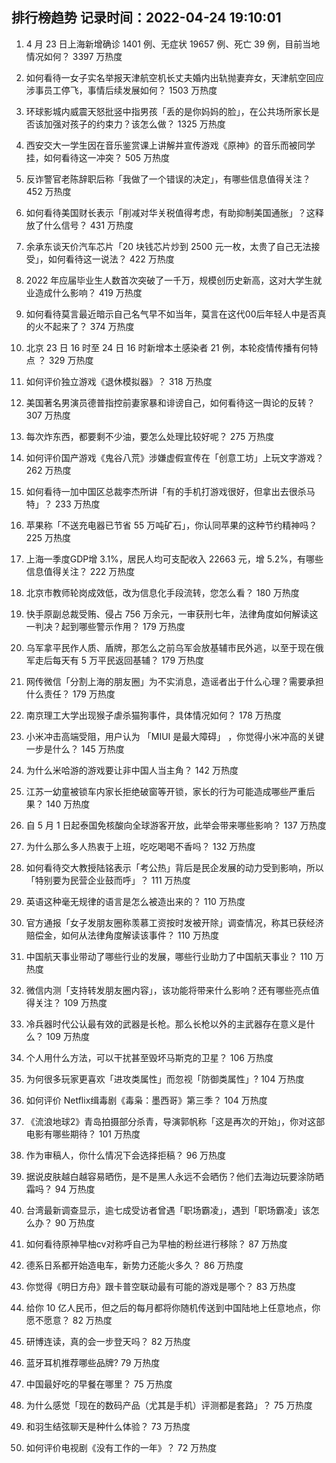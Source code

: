 
## 排行榜趋势 记录时间：2022-04-24 19:10:01
  
  1. 4 月 23 日上海新增确诊 1401 例、无症状 19657 例、死亡 39 例，目前当地情况如何？ 3397 万热度
    
  2. 如何看待一女子实名举报天津航空机长丈夫婚内出轨抛妻弃女，天津航空回应涉事员工停飞，事情后续发展如何？ 1503 万热度
    
  3. 环球影城内威震天怒批竖中指男孩「丢的是你妈妈的脸」，在公共场所家长是否该加强对孩子的约束力？该怎么做？ 1325 万热度
    
  4. 西安交大一学生因在音乐鉴赏课上讲解并宣传游戏《原神》的音乐而被同学挂，如何看待这一冲突？ 505 万热度
    
  5. 反诈警官老陈辞职后称「我做了一个错误的决定」，有哪些信息值得关注？ 452 万热度
    
  6. 如何看待美国财长表示「削减对华关税值得考虑，有助抑制美国通胀」？这释放了什么信号？ 431 万热度
    
  7. 余承东谈天价汽车芯片「20 块钱芯片炒到 2500 元一枚，太贵了自己无法接受」，如何看待这一说法？ 422 万热度
    
  8. 2022 年应届毕业生人数首次突破了一千万，规模创历史新高，这对大学生就业造成什么影响？ 419 万热度
    
  9. 如何看待莫言最近暗示自己名气早不如当年，莫言在这代00后年轻人中是否真的火不起来了？ 374 万热度
    
  10. 北京 23 日 16 时至 24 日 16 时新增本土感染者 21 例，本轮疫情传播有何特点 ？ 329 万热度
    
  11. 如何评价独立游戏《退休模拟器》？ 318 万热度
    
  12. 美国著名男演员德普指控前妻家暴和诽谤自己，如何看待这一舆论的反转？ 307 万热度
    
  13. 每次炸东西，都要剩不少油，要怎么处理比较好呢？ 275 万热度
    
  14. 如何评价国产游戏《鬼谷八荒》涉嫌虚假宣传在「创意工坊」上玩文字游戏？ 262 万热度
    
  15. 如何看待一加中国区总裁李杰所讲「有的手机打游戏很好，但拿出去很杀马特」？ 233 万热度
    
  16. 苹果称「不送充电器已节省 55 万吨矿石」，你认同苹果的这种节约精神吗？ 225 万热度
    
  17. 上海一季度GDP增 3.1%，居民人均可支配收入 22663 元，增 5.2%，有哪些信息值得关注？ 222 万热度
    
  18. 北京市教师轮岗成效低，改为信息化手段流转，您怎么看？ 180 万热度
    
  19. 快手原副总裁受贿、侵占 756 万余元，一审获刑七年，法律角度如何解读这一判决？起到哪些警示作用？ 179 万热度
    
  20. 乌军拿平民作人质、盾牌，那怎么之前乌军会放基辅市民外逃，以至于现在俄军走后每天有 5 万平民返回基辅？ 179 万热度
    
  21. 网传微信「分割上海的朋友圈」为不实消息，造谣者出于什么心理？需要承担什么责任？ 179 万热度
    
  22. 南京理工大学出现猴子虐杀猫狗事件，具体情况如何？ 178 万热度
    
  23. 小米冲击高端受阻，用户认为 「MIUI 是最大障碍」 ，你觉得小米冲高的关键一步是什么？ 145 万热度
    
  24. 为什么米哈游的游戏要让非中国人当主角？ 142 万热度
    
  25. 江苏一幼童被锁车内家长拒绝破窗等开锁，家长的行为可能造成哪些严重后果？ 140 万热度
    
  26. 自 5 月 1 日起泰国免核酸向全球游客开放，此举会带来哪些影响？ 137 万热度
    
  27. 为什么那么多人热衷于上班，吃吃喝喝不香吗？ 132 万热度
    
  28. 如何看待交大教授陆铭表示「考公热」背后是民企发展的动力受到影响，所以「特别要为民营企业鼓而呼」？ 111 万热度
    
  29. 英语这种毫无规律的语言是怎么被造出来的？ 110 万热度
    
  30. 官方通报「女子发朋友圈称羡慕工资按时发被开除」调查情况，称其已获经济赔偿金，如何从法律角度解读该事件？ 110 万热度
    
  31. 中国航天事业带动了哪些行业的发展，哪些行业助力了中国航天事业？ 110 万热度
    
  32. 微信内测「支持转发朋友圈内容」，该功能将带来什么影响？还有哪些亮点值得关注？ 109 万热度
    
  33. 冷兵器时代公认最有效的武器是长枪。那么长枪以外的主武器存在意义是什么？ 109 万热度
    
  34. 个人用什么方法，可以干扰甚至毁坏马斯克的卫星？ 106 万热度
    
  35. 为何很多玩家更喜欢「进攻类属性」而忽视「防御类属性」? 104 万热度
    
  36. 如何评价 Netflix缉毒剧《毒枭：墨西哥》第三季？ 104 万热度
    
  37. 《流浪地球2》青岛拍摄部分杀青，导演郭帆称「这是再次的开始」，你对这部电影有哪些期待？ 101 万热度
    
  38. 作为审稿人，你什么情况下会选择拒稿？ 96 万热度
    
  39. 据说皮肤越白越容易晒伤，是不是黑人永远不会晒伤？他们去海边玩要涂防晒霜吗？ 94 万热度
    
  40. 台湾最新调查显示，逾七成受访者曾遇「职场霸凌」，遇到「职场霸凌」该怎么办？ 90 万热度
    
  41. 如何看待原神早柚cv对称呼自己为早柚的粉丝进行移除？ 87 万热度
    
  42. 德系日系都开始造电车，新势力还能火多久？ 86 万热度
    
  43. 你觉得《明日方舟》跟卡普空联动最有可能的游戏是哪个？ 83 万热度
    
  44. 给你 10 亿人民币，但之后的每月都将你随机传送到中国陆地上任意地点，你愿不愿意？ 82 万热度
    
  45. 研博连读，真的会一步登天吗？ 82 万热度
    
  46. 蓝牙耳机推荐哪些品牌? 79 万热度
    
  47. 中国最好吃的早餐在哪里？ 75 万热度
    
  48. 为什么感觉「现在的数码产品（尤其是手机）评测都是套路」？ 75 万热度
    
  49. 和羽生结弦聊天是种什么体验？ 73 万热度
    
  50. 如何评价电视剧《没有工作的一年》？ 72 万热度
    